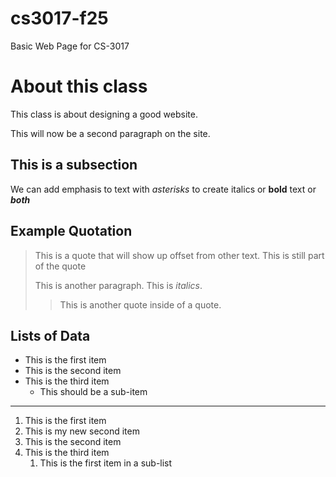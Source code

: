 # cs3017-f25
Basic Web Page for CS-3017

# About this class
This class is about designing a good website.

This will now be a second paragraph on the site.

## This is a subsection 
We can add emphasis to text with *asterisks* to create italics or **bold** text or ***both***

## Example Quotation
> This is a quote that will show up offset from other text.
> This is still part of the quote
>
> This is another paragraph. This is *italics*.
>
> > This is another quote inside of a quote.

## Lists of Data

+ This is the first item
+ This is the second item
+ This is the third item
  +   This should be a sub-item

---------------------------------------

1. This is the first item
1. This is my new second item
1. This is the second item
1. This is the third item
    1. This is the first item in a sub-list
  
